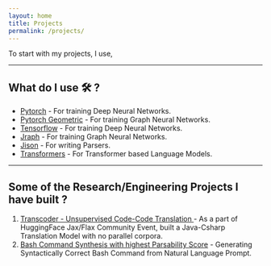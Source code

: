 ```yaml
---
layout: home
title: Projects
permalink: /projects/
---
```


To start with my projects, I use,

___   
  
## What do I use 🛠️ ?  
- [Pytorch](https://pytorch.org/) - For training Deep Neural Networks.
- [Pytorch Geometric](https://github.com/rusty1s/pytorch_geometric) - For training Graph Neural Networks.
- [Tensorflow](https://tensorflow.org) - For training Deep Neural Networks.
- [Jraph](https://github.com/deepmind/jraph) - For training Graph Neural Networks.
- [Jison](https://github.com/zaach/jison) - For writing Parsers.
- [Transformers](https://github.com/huggingface/transformers) - For Transformer based Language Models.    

___

## Some of the Research/Engineering Projects I have built ?

1) [Transcoder - Unsupervised Code-Code Translation ](https://github.com/reshinthadithyan/hf_jax_transcoder_mini) - As a part of HuggingFace Jax/Flax Community Event, built a Java-Csharp Translation Model with no parallel corpora.
2) [Bash Command Synthesis with highest Parsability Score]() - Generating Syntactically Correct Bash Command from Natural Language Prompt.